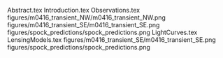 Abstract.tex
Introduction.tex
Observations.tex
figures/m0416_transient_NW/m0416_transient_NW.png
figures/m0416_transient_SE/m0416_transient_SE.png
figures/spock_predictions/spock_predictions.png
LightCurves.tex
LensingModels.tex
figures/m0416_transient_SE/m0416_transient_SE.png  
figures/spock_predictions/spock_predictions.png 
